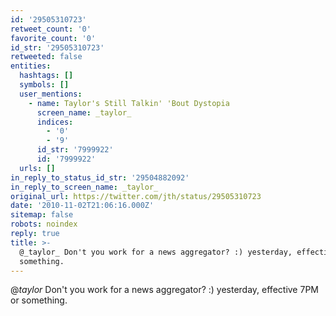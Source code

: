 ```yaml
---
id: '29505310723'
retweet_count: '0'
favorite_count: '0'
id_str: '29505310723'
retweeted: false
entities:
  hashtags: []
  symbols: []
  user_mentions:
    - name: Taylor's Still Talkin' 'Bout Dystopia
      screen_name: _taylor_
      indices:
        - '0'
        - '9'
      id_str: '7999922'
      id: '7999922'
  urls: []
in_reply_to_status_id_str: '29504882092'
in_reply_to_screen_name: _taylor_
original_url: https://twitter.com/jth/status/29505310723
date: '2010-11-02T21:06:16.000Z'
sitemap: false
robots: noindex
reply: true
title: >-
  @_taylor_ Don't you work for a news aggregator? :) yesterday, effective 7PM or
  something.
---
```


@_taylor_ Don't you work for a news aggregator? :) yesterday, effective 7PM or something.